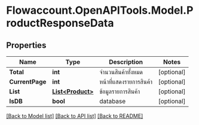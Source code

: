 
# Flowaccount.OpenAPITools.Model.ProductResponseData

## Properties

Name | Type | Description | Notes
------------ | ------------- | ------------- | -------------
**Total** | **int** | จำนวนสินค้าทั้งหมด | [optional] 
**CurrentPage** | **int** | หน้าที่แสดงรายการสินค้า | [optional] 
**List** | [**List&lt;Product&gt;**](Product.md) | ข้อมูลรายการสินค้า | [optional] 
**IsDB** | **bool** | database | [optional] 

[[Back to Model list]](../README.md#documentation-for-models)
[[Back to API list]](../README.md#documentation-for-api-endpoints)
[[Back to README]](../README.md)

